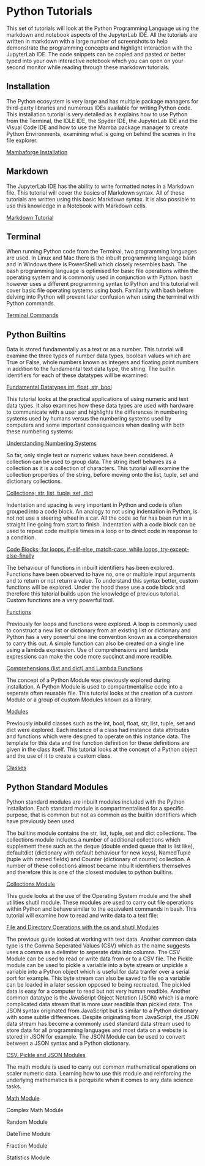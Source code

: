# Python Tutorials

This set of tutorials will look at the Python Programming Language using the markdown and notebook aspects of the JupyterLab IDE. All the tutorials are written in markdown with a large number of screenshots to help demonstrate the programming concepts and highlight interaction with the JupyterLab IDE. The code snippets can be copied and pasted or better typed into your own interactive notebook which you can open on your second monitor while reading through these markdown tutorials.

## Installation

The Python ecosystem is very large and has multiple package managers for third-party libraries and numerous IDEs available for writing Python code. This installation tutorial is very detailed as it explains how to use Python from the Terminal, the IDLE IDE, the Spyder IDE, the JupyterLab IDE and the Visual Code IDE and how to use the Mamba package manager to create Python Environments, examining what is going on behind the scenes in the file explorer.

[Mambaforge Installation](./001_install/)

## Markdown

The JupyterLab IDE has the ability to write formatted notes in a Markdown file. This tutorial will cover the basics of Markdown syntax. All of these tutorials are written using this basic Markdown syntax. It is also possible to use this knowledge in a Notebook with Markdown cells.  

[Markdown Tutorial](./002_markdown/)

## Terminal

When running Python code from the Terminal, two programming languages are used. In Linux and Mac there is the inbuilt programming language bash and in Windows there is PowerShell which closely resembles bash. The bash programming language is optimised for basic file operations within the operating system and is commonly used in conjunction with Python. bash however uses a different programming syntax to Python and this tutorial will cover basic file operating systems using bash. Familarity with bash before delving into Python will prevent later confusion when using the terminal with Python commands.

[Terminal Commands](./003_terminal/)

## Python Builtins

Data is stored fundamentally as a text or as a number. This tutorial will examine the three types of number data types, boolean values which are True or False, whole numbers known as integers and floating point numbers in addition to the fundamental text data type, the string. The builtin identifiers for each of these datatypes will be examined:

[Fundamental Datatypes int, float, str, bool](./004_python_fundamental_datatypes/)

This tutorial looks at the practical applications of using numeric and text data types. It also examines how these data types are used with hardware to communicate with a user and highlights the differences in numbering systems used by humans versus the numbering systems used by computers and some important consequences when dealing with both these numbering systems:

[Understanding Numbering Systems](./005_numbering_systems/)

So far, only single text or numeric values have been considered. A collection can be used to group data. The string itself behaves as a collection as it is a collection of characters. This tutorial will examine the collection properties of the string, before moving onto the list, tuple, set and dictionary collections.

[Collections; str, list, tuple, set, dict](./006_collections/)

Indentation and spacing is very important in Python and code is often grouped into a code block. An analogy to not using indentation in Python, is not not use a steering wheel in a car. All the code so far has been run in a straight line going from start to finish. Indentation with a code block can be used to repeat code multiple times in a loop or to direct code in response to a condition. 

[Code Blocks; for loops, if-elif-else, match-case, while loops, try-except-else-finally](./007_code_blocks/)

The behaviour of functions in inbuilt identifiers has been explored. Functions have been observed to have no, one or multiple input arguments and to return or not return a value. To understand this syntax better, custom functions will be explored. Under the hood these use a code block and therefore this tutorial builds upon the knowledge of previous tutorial. Custom functions are a very powerful tool.

[Functions](./008_functions/)

Previously for loops and functions were explored. A loop is commonly used to construct a new list or dictionary from an existing list or dictionary and Python has a very powerful one line convention known as a comprehension to carry this out. A simple function can also be created on a single line using a lambda expression. Use of comprehensions and lambda expressions can make the code more succinct and more readible.

[Comprehensions (list and dict) and Lambda Functions](./009_comprehensions_and_lambda_expressions/)

The concept of a Python Module was previously explored during installation. A Python Module is used to compartmentalise code into a seperate often reusable file. This tutorial looks at the creation of a custom Module or a group of custom Modules known as a library. 

[Modules](./010_modules/)

Previously inbuild classes such as the int, bool, float, str, list, tuple, set and dict were explored. Each instance of a class had instance data attributes and functions which were designed to operate on this instance data. The template for this data and the function definition for these definitions are given in the class itself. This tutorial looks at the concept of a Python object and the use of it to create a custom class.

[Classes](./011_classes/)

## Python Standard Modules

Python standard modules are inbuilt modules included with the Python installation. Each standard module is compartmentalised for a specific purpose, that is common but not as common as the builtin identifiers which have previously been used.

The builtins module contains the str, list, tuple, set and dict collections. The collections module includes a number of additional collections which supplement these such as the deque (double ended queue that is list like), defaultdict (dictionary with default behaviour for new keys), NamedTuple (tuple with named fields) and Counter (dictionary of counts) collection. A number of these collections almost became inbuilt identifiers themselves and therefore this is one of the closest modules to python builtins.

[Collections Module](./012_collections/) 

This guide looks at the use of the Operating System module and the shell utilities shutil module. These modules are used to carry out file operations within Python and behave similar to the equivalent commands in bash. This tutorial will examine how to read and write data to a text file:

[File and Directory Operations with the os and shutil Modules](./013_os_module/)

The previous guide looked at working with text data. Another common data type is the Comma Seperated Values (CSV) which as the name suggests uses a comma as a delimiter to seperate data into columns. The CSV Module can be used to read or write data from or to a CSV file. The Pickle module can be used to pickle a variable into a byte stream or unpickle a variable into a Python object which is useful for data tranfer over a serial port for example. This byte stream can also be saved to file so a variable can be loaded in a later session opposed to being recreated. The pickled data is easy for a computer to read but not very human readible. Another common datatype is the JavaScript Object Notation (JSON) which is a more complicated data stream that is more user readible than pickled data. The JSON syntax originated from JavaScript but is similar to a Python dictionary with some subtle differences. Despite originating from JavaScript, the JSON data stream has become a commonly used standard data stream used to store data for all programming languages and most data on a website is stored in JSON for example. The JSON Module can be used to convert between a JSON syntax and a Python dictionary. 

[CSV, Pickle and JSON Modules](./014_csv_pickle_json/)

The math module is used to carry out common mathematical operations on scaler numeric data. Learning how to use this module and reinforcing the underlying mathematics is a perquisite when it comes to any data science tasks.

[Math Module](./015_math/)

Complex Math Module

Random Module

DateTime Module

Fraction Module

Statistics Module


